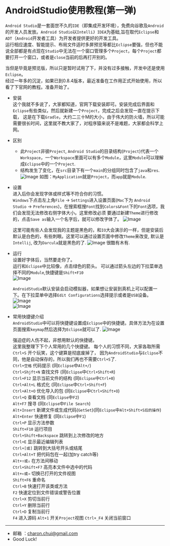 ﻿AndroidStudio使用教程(第一弹)
===

`Android Studio`是一套面世不久的`IDE`（即集成开发环境），免费向谷歌及`Android`的开发人员发放。`Android Studio`以`IntelliJ IDEA`为基础,旨在取代`Eclipse`和`ADT`（`Android`开发者工具）为开发者提供更好的开发工具。              
运行相应速度、智能提示、布局文件适时多屏预览等都比`Eclipse`要强，但也不能说全部都是有点现在`Studio`中无法在一个窗口管理多个`Project`，每个`Project`都要打开一个窗口，或者是`close`当前的后再打开别的。

当但是毕竟是预览版，所以只是暂时试用了下，并没有过多接触，开发中还是使用`Eclipse`。           
经过一年多的沉淀，如果已到0.8.4版本，最近准备在工作用正式开始使用，所以看了下官网的教程。准备开始了。

- 安装                  
    这个我就不多说了，大家都知道，官网下载安装即可。安装完成后界面和`Eclipse`有些类似，然后就新建一个`Project`，完成之后会发现一直在提示下载，
	这是在下载`Gradle`，大约二三十M的大小，由于伟大的防火墙，所以可能需要很长时间，这里就不教大家了，对程序猿来说不是难题，大家都会科学上网。
	
- 区别              
    - 此`Project`非彼`Project`, `Android Studio`的目录结构(`Project`)代表一个`Workspace`，一个`Workspace`里面可以有多个`Module`，这里`Module`可以理解成`Eclipse`中的一个`Project`.
    - 结构发生了变化，在`src`目录下有一个`main`的分组同时包含了`java`和`res`.
	    ![Image](https://github.com/CharonChui/AndroidNote/blob/master/Pic/AndroidStudio_1.png?raw=true)
	    如图：`MyApplication`就是`Project`，而`app`就是`Module`.
	
- 设置           
   进入后你会发现字体或样式等不符合你的习惯。            
   `Windows`下点击左上角`File` -> `Settings`进入设置页面(`Mac`下为 `Android Studio` -> `Preferences`)，在搜索框搜`Font`找到`Colors&Font`下的`Font`选项，我们会发现无法修改右侧字体大小。这里修改必须
   要通过新建`Theme`进行修改的，点击`Save as`输入一个名字后，就可以修改字体了。
   	![Image](https://github.com/CharonChui/AndroidNote/blob/master/Pic/AndroidStudio_2.png?raw=true)

	这里可能有些人会发现我的主题是黑色的，和`IO`大会演示的一样，但是安装后默认是白色的，有些刺眼。这里可以通过设置页面中修改`Theme`来改变,
	默认是`Intellij`, 改为`Darcula`就是黑色的了.
	![Image](https://github.com/CharonChui/AndroidNote/blob/master/Pic/AndroidStudio_3.png?raw=true)
	很酷有木有.
	
- 运行            
    设置好字体后，当然要走你了。             
	运行和`Eclipse`中比较像，点击绿色的箭头。 可以通过箭头左边的下拉菜单选择不同的`Module`,快捷键是`Shift+F10`                              
	![Image](https://github.com/CharonChui/AndroidNote/blob/master/Pic/AndroidStudio_4.png?raw=true)

    `AndroidStudio`默认安装会启动模拟器，如果想让安装到真机上可以配置一下。在下拉菜单中选择`Edit Configurations`选择提示或者是`USB`设备。
	![Image](https://github.com/CharonChui/AndroidNote/blob/master/Pic/AndroidStudio_5.png?raw=true)	
	![Image](https://github.com/CharonChui/AndroidNote/blob/master/Pic/AndroidStudio_6.png?raw=true)	
	
- 常用快捷键介绍            
    `AndroidStudio`中可以将快捷键设置成`Eclipse`中的快捷键。具体方法为在设置页面搜索`keymap`然后选择为`Eclipse`就可以了.
	![Image](https://github.com/CharonChui/AndroidNote/blob/master/Pic/AndroidStudio_7.png?raw=true)	
	
	强迫症的人伤不起，非想用默认的快捷键。               
	这里我整理下下个人常用的几个快捷键。 每个人的习惯不同，大家各取所需              
	`Ctrl+S`                   开个玩笑，这个键算是彻底废掉了， 因为`AndroidStudio`与`Eclipse`不同，他是自动保存的，所以我们再也不需要`Ctrl+S`了.          
	`Ctrl+空格`                代码提示                    (同`Eclipse`中`Alt+/`)         
	`Ctrl+Shjft+N`             查找文件                    (同`Eclipse`中`Ctrl+Shift+R`)              
	`Ctrl+F12`                 显示当前文件的结构          (同`Eclipse`中`Ctrl+0`)             
	`Ctrl+Alt+L`               格式化                      (同`Eclipse`中`Ctrl+Shift+F`)             
	`Ctrl+Alt+O`               优化导入的包                (同`Eclipse`中`Ctrl+Shift+O`)           
	`Ctrl+Q`                   查看文档                    (同`Eclipse`中`F2`)              
	`Alt+F7`                   搜寻                        (同`Eclipse`中`File Search`)           
	`Alt+Insert`               新建文件或生成代码(`GetSet`)(同`Eclipse`中`Alt+Shift+S后的操作`)             
	`Alt+Enter`                快速修复                    (同`Eclipse`中`F1`)           
	`Ctrl+P`                   显示方法参数                         
	`Shift+F10`                运行项目                               
	`Ctrl+Shift+Backspace`     跳转到上次修改的地方           
	`Ctrl+E`                   显示最近编辑列表             
	`Ctrl+[或]`                跳转到大括号开头或结尾            
	`Ctrl+Alt+T`               把代码包在一起(加try catch等)          
	`Alt+↑或↓`                 在方法间移动            
	`Ctrl+Shift+F7`            高亮本文件中选中的代码            
	`Alt+←或→`                 切换已打开的文件视图               
	`Shift+F6`                 重命名               
	`Ctrl+B`                   快速打开该类或方法                  
	`F2`                       快速定位到文件错误或警告位置              
	`Ctrl+X`                   剪切当前行                
	`Ctrl+Y`                   删除当前行             
	`Ctrl+D`                   复制当前行               
	`F4`                       进入源码
	`Alt+1`                    开关`Project`视图
	`Ctrl+_F4`                 关闭当前窗口
---

- 邮箱 ：charon.chui@gmail.com  
- Good Luck! 